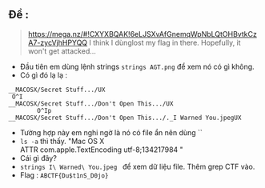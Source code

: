 ## Đề : 
> https://mega.nz/#!CXYXBQAK!6eLJSXvAfGnemqWpNbLQtOHBvtkCzA7-zycVjhHPYQQ I think I dùnglost my flag in there. Hopefully, it won't get attacked...
- Đầu tiên em dùng lệnh strings `strings AGT.png` để xem nó có gì không.
- Có gì đó lạ lạ : 
```
__MACOSX/Secret Stuff.../UX
 O^I
__MACOSX/Secret Stuff.../Don't Open This.../UX
        O^Ip
__MACOSX/Secret Stuff.../Don't Open This.../._I Warned You.jpegUX
```
- Tường hợp này em nghi ngờ là nó có file ẩn nên dùng ``
- `ls -a` thì thấy. 
"Mac OS X        
ATTR
com.apple.TextEncoding
utf-8;134217984
"
- Cái gì đây? 
- `strings I\ Warned\ You.jpeg ` để xem dữ liệu file. Thêm grep CTF vào.
- Flag : `ABCTF{Du$t1nS_D0jo}`